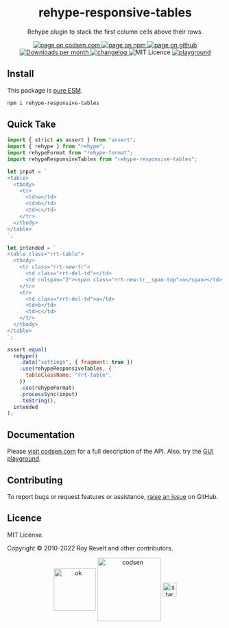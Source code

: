 <h1 align="center">rehype-responsive-tables</h1>

<p align="center">Rehype plugin to stack the first column cells above their rows.</p>

<p align="center">
  <a href="https://codsen.com/os/rehype-responsive-tables" rel="nofollow noreferrer noopener">
    <img src="https://img.shields.io/badge/-codsen-blue?style=flat-square" alt="page on codsen.com">
  </a>
  <a href="https://www.npmjs.com/package/rehype-responsive-tables" rel="nofollow noreferrer noopener">
    <img src="https://img.shields.io/badge/-npm-blue?style=flat-square" alt="page on npm">
  </a>
  <a href="https://github.com/codsen/codsen/tree/main/packages/rehype-responsive-tables" rel="nofollow noreferrer noopener">
    <img src="https://img.shields.io/badge/-github-blue?style=flat-square" alt="page on github">
  </a>
  <a href="https://npmcharts.com/compare/rehype-responsive-tables?interval=30" rel="nofollow noreferrer noopener" target="_blank">
    <img src="https://img.shields.io/npm/dm/rehype-responsive-tables.svg?style=flat-square" alt="Downloads per month">
  </a>
  <a href="https://codsen.com/os/rehype-responsive-tables/changelog" rel="nofollow noreferrer noopener">
    <img src="https://img.shields.io/badge/changelog-here-brightgreen?style=flat-square" alt="changelog">
  </a>
  <img src="https://img.shields.io/badge/licence-MIT-brightgreen.svg?style=flat-square" alt="MIT Licence">
  <a href="https://codsen.com/os/rehype-responsive-tables/play"><img src="https://img.shields.io/badge/playground-here-brightgreen?style=flat-square" alt="playground"></a>
</p>

## Install

This package is [pure ESM](https://gist.github.com/sindresorhus/a39789f98801d908bbc7ff3ecc99d99c).

```bash
npm i rehype-responsive-tables
```

## Quick Take

```js
import { strict as assert } from "assert";
import { rehype } from "rehype";
import rehypeFormat from "rehype-format";
import rehypeResponsiveTables from "rehype-responsive-tables";

let input = `
<table>
  <tbody>
    <tr>
      <td>a</td>
      <td>b</td>
      <td>c</td>
    </tr>
  </tbody>
</table>
`;

let intended = `
<table class="rrt-table">
  <tbody>
    <tr class="rrt-new-tr">
      <td class="rrt-del-td"></td>
      <td colspan="2"><span class="rrt-new-tr__span-top">a</span></td>
    </tr>
    <tr>
      <td class="rrt-del-td">a</td>
      <td>b</td>
      <td>c</td>
    </tr>
  </tbody>
</table>
`;

assert.equal(
  rehype()
    .data("settings", { fragment: true })
    .use(rehypeResponsiveTables, {
      tableClassName: "rrt-table",
    })
    .use(rehypeFormat)
    .processSync(input)
    .toString(),
  intended
);
```

## Documentation

Please [visit codsen.com](https://codsen.com/os/rehype-responsive-tables/) for a full description of the API. Also, try the [GUI playground](https://codsen.com/os/rehype-responsive-tables/play).

## Contributing

To report bugs or request features or assistance, [raise an issue](https://github.com/codsen/codsen/issues/new/choose) on GitHub.

## Licence

MIT License.

Copyright © 2010-2022 Roy Revelt and other contributors.

<p align="center"><img src="https://codsen.com/images/png-codsen-ok.png" width="98" alt="ok" align="center"> <img src="https://codsen.com/images/png-codsen-1.png" width="148" alt="codsen" align="center"> <img src="https://codsen.com/images/png-codsen-star-small.png" width="32" alt="star" align="center"></p>
